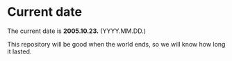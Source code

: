 # Current date

The current date is **2005.10.23.** (YYYY.MM.DD.)

This repository will be good when the world ends, so we will know how long it lasted.